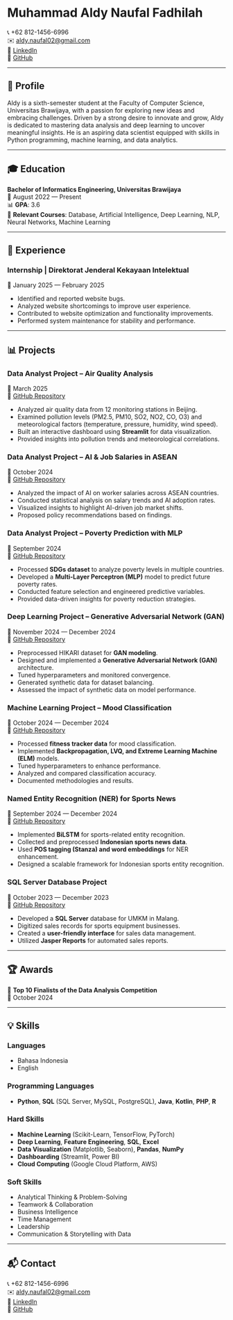 # **Muhammad Aldy Naufal Fadhilah**  

📞 +62 812-1456-6996  
✉️ aldy.naufal02@gmail.com  
🔗 [LinkedIn](https://www.linkedin.com/in/aldy-naufal)  
🔗 [GitHub](https://github.com/aldyNaufal)  

---

## **📌 Profile**  
Aldy is a sixth-semester student at the Faculty of Computer Science, Universitas Brawijaya, with a passion for exploring new ideas and embracing challenges. Driven by a strong desire to innovate and grow, Aldy is dedicated to mastering data analysis and deep learning to uncover meaningful insights. He is an aspiring data scientist equipped with skills in Python programming, machine learning, and data analytics.  

---

## **🎓 Education**  
**Bachelor of Informatics Engineering, Universitas Brawijaya**  
📅 August 2022 — Present  
📊 **GPA**: 3.6  
🔹 **Relevant Courses**: Database, Artificial Intelligence, Deep Learning, NLP, Neural Networks, Machine Learning  

---

## **💼 Experience**  

### **Internship | Direktorat Jenderal Kekayaan Intelektual**  
📅 January 2025 — February 2025  
- Identified and reported website bugs.  
- Analyzed website shortcomings to improve user experience.  
- Contributed to website optimization and functionality improvements.  
- Performed system maintenance for stability and performance.  

---

## **📊 Projects**  

### **Data Analyst Project – Air Quality Analysis**  
📅 March 2025  
🔗 [GitHub Repository](https://github.com/aldyNaufal/Data_Analyst_Air_Quality.git)  
- Analyzed air quality data from 12 monitoring stations in Beijing.  
- Examined pollution levels (PM2.5, PM10, SO2, NO2, CO, O3) and meteorological factors (temperature, pressure, humidity, wind speed).  
- Built an interactive dashboard using **Streamlit** for data visualization.  
- Provided insights into pollution trends and meteorological correlations.  

### **Data Analyst Project – AI & Job Salaries in ASEAN**  
📅 October 2024  
🔗 [GitHub Repository](https://github.com/aldyNaufal/Final-DAC-PedalRevo.git)  
- Analyzed the impact of AI on worker salaries across ASEAN countries.  
- Conducted statistical analysis on salary trends and AI adoption rates.  
- Visualized insights to highlight AI-driven job market shifts.  
- Proposed policy recommendations based on findings.  

### **Data Analyst Project – Poverty Prediction with MLP**  
📅 September 2024  
🔗 [GitHub Repository](https://github.com/aldyNaufal/DAC2024-PedalRevo.git)  
- Processed **SDGs dataset** to analyze poverty levels in multiple countries.  
- Developed a **Multi-Layer Perceptron (MLP)** model to predict future poverty rates.  
- Conducted feature selection and engineered predictive variables.  
- Provided data-driven insights for poverty reduction strategies.  

### **Deep Learning Project – Generative Adversarial Network (GAN)**  
📅 November 2024 — December 2024  
🔗 [GitHub Repository](https://github.com/jonatyoung/GAN_HIKARI_2021.git)  
- Preprocessed HIKARI dataset for **GAN modeling**.  
- Designed and implemented a **Generative Adversarial Network (GAN)** architecture.  
- Tuned hyperparameters and monitored convergence.  
- Generated synthetic data for dataset balancing.  
- Assessed the impact of synthetic data on model performance.  

### **Machine Learning Project – Mood Classification**  
📅 October 2024 — December 2024  
🔗 [GitHub Repository](https://github.com/jonatyoung/LVQ_ELM.git)  
- Processed **fitness tracker data** for mood classification.  
- Implemented **Backpropagation, LVQ, and Extreme Learning Machine (ELM)** models.  
- Tuned hyperparameters to enhance performance.  
- Analyzed and compared classification accuracy.  
- Documented methodologies and results.  

### **Named Entity Recognition (NER) for Sports News**  
📅 September 2024 — December 2024  
🔗 [GitHub Repository](https://github.com/jonatyoung/NER_Olahraga.git)  
- Implemented **BiLSTM** for sports-related entity recognition.  
- Collected and preprocessed **Indonesian sports news data**.  
- Used **POS tagging (Stanza) and word embeddings** for NER enhancement.  
- Designed a scalable framework for Indonesian sports entity recognition.  

### **SQL Server Database Project**  
📅 October 2023 — December 2023  
🔗 [GitHub Repository](https://github.com/aldyNaufal/project_basdat.git)  
- Developed a **SQL Server** database for UMKM in Malang.  
- Digitized sales records for sports equipment businesses.  
- Created a **user-friendly interface** for sales data management.  
- Utilized **Jasper Reports** for automated sales reports.  

---

## **🏆 Awards**  
🏅 **Top 10 Finalists of the Data Analysis Competition**  
📅 October 2024  

---

## **💡 Skills**  

### **Languages**  
- Bahasa Indonesia  
- English  

### **Programming Languages**  
- **Python**, **SQL** (SQL Server, MySQL, PostgreSQL), **Java**, **Kotlin**, **PHP**, **R**  

### **Hard Skills**  
- **Machine Learning** (Scikit-Learn, TensorFlow, PyTorch)  
- **Deep Learning**, **Feature Engineering**, **SQL**, **Excel**  
- **Data Visualization** (Matplotlib, Seaborn), **Pandas**, **NumPy**  
- **Dashboarding** (Streamlit, Power BI)  
- **Cloud Computing** (Google Cloud Platform, AWS)  

### **Soft Skills**  
- Analytical Thinking & Problem-Solving  
- Teamwork & Collaboration  
- Business Intelligence  
- Time Management  
- Leadership  
- Communication & Storytelling with Data  

---

## **📬 Contact**  
📞 +62 812-1456-6996  
✉️ aldy.naufal02@gmail.com  
🔗 [LinkedIn](https://www.linkedin.com/in/aldy-naufal)  
🔗 [GitHub](https://github.com/aldyNaufal)  
